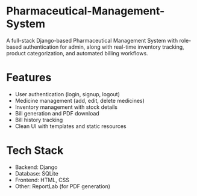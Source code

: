 # Pharmaceutical-Management-System
A full-stack Django-based Pharmaceutical Management System with role-based authentication for admin, along with real-time inventory tracking, product categorization, and automated billing workflows.

# Features
- User authentication (login, signup, logout)
- Medicine management (add, edit, delete medicines)
- Inventory management with stock details
- Bill generation and PDF download
- Bill history tracking
- Clean UI with templates and static resources

# Tech Stack
- Backend: Django 
- Database: SQLite 
- Frontend: HTML, CSS 
- Other: ReportLab (for PDF generation)
